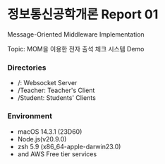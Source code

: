# 정보통신공학개론 Report 01

Message-Oriented Middleware Implementation

Topic: MOM을 이용한 전자 출석 체크 시스템 Demo

### Directories

- /: Websocket Server
- /Teacher: Teacher's Client
- /Student: Students' Clients

### Environment

- macOS 14.3.1 (23D60)
- Node.js(v20.9.0)
- zsh 5.9 (x86_64-apple-darwin23.0)
- and AWS Free tier services
